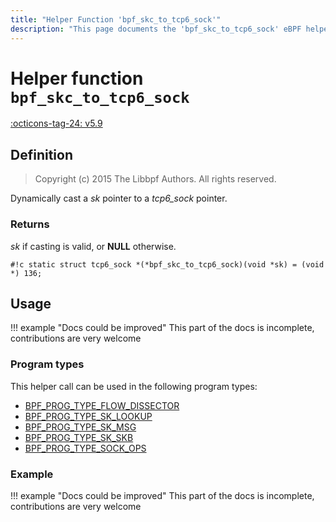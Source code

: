 ```yaml
---
title: "Helper Function 'bpf_skc_to_tcp6_sock'"
description: "This page documents the 'bpf_skc_to_tcp6_sock' eBPF helper function, including its defintion, usage, program types that can use it, and examples."
---
```

# Helper function `bpf_skc_to_tcp6_sock`

<!-- [FEATURE_TAG](bpf_skc_to_tcp6_sock) -->
[:octicons-tag-24: v5.9](https://github.com/torvalds/linux/commit/af7ec13833619e17f03aa73a785a2f871da6d66b)
<!-- [/FEATURE_TAG] -->

## Definition

> Copyright (c) 2015 The Libbpf Authors. All rights reserved.


<!-- [HELPER_FUNC_DEF] -->
Dynamically cast a _sk_ pointer to a _tcp6_sock_ pointer.

### Returns

_sk_ if casting is valid, or **NULL** otherwise.

`#!c static struct tcp6_sock *(*bpf_skc_to_tcp6_sock)(void *sk) = (void *) 136;`
<!-- [/HELPER_FUNC_DEF] -->

## Usage

!!! example "Docs could be improved"
    This part of the docs is incomplete, contributions are very welcome

### Program types

This helper call can be used in the following program types:

<!-- DO NOT EDIT MANUALLY -->
<!-- [HELPER_FUNC_PROG_REF] -->
 * [BPF_PROG_TYPE_FLOW_DISSECTOR](../program-type/BPF_PROG_TYPE_FLOW_DISSECTOR.md)
 * [BPF_PROG_TYPE_SK_LOOKUP](../program-type/BPF_PROG_TYPE_SK_LOOKUP.md)
 * [BPF_PROG_TYPE_SK_MSG](../program-type/BPF_PROG_TYPE_SK_MSG.md)
 * [BPF_PROG_TYPE_SK_SKB](../program-type/BPF_PROG_TYPE_SK_SKB.md)
 * [BPF_PROG_TYPE_SOCK_OPS](../program-type/BPF_PROG_TYPE_SOCK_OPS.md)
<!-- [/HELPER_FUNC_PROG_REF] -->

### Example

!!! example "Docs could be improved"
    This part of the docs is incomplete, contributions are very welcome
